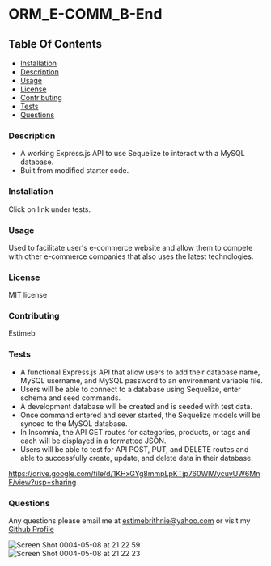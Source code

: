 # ORM_E-COMM_B-End


## Table Of Contents
* [Installation](#installation)
* [Description](#description)
* [Usage](#usage)
* [License](#license)
* [Contributing](#contributing)
* [Tests](#tests)
* [Questions](#questions)

### Description 
* A working Express.js API to use Sequelize to interact with a MySQL database.
* Built from modified starter code.

### Installation 
  Click on link under tests.

### Usage 
  Used to facilitate user's e-commerce website and allow them to compete with other e-commerce companies that also uses the latest technologies.

### License 
 MIT license

### Contributing 
 Estimeb 

### Tests 
* A functional Express.js API that allow users to add their database name, MySQL username, and MySQL password to an environment variable file.
* Users will be able to connect to a database using Sequelize, enter schema and seed commands.
* A development database will be created and is seeded with test data.
* Once command entered and sever started, the Sequelize models will be synced to the MySQL database.
* In Insomnia, the API GET routes for categories, products, or tags and each will be displayed in a formatted JSON.
* Users will be able to test for API POST, PUT, and DELETE routes and able to successfully create, update, and delete data in their database.

https://drive.google.com/file/d/1KHxGYg8mmpLpKTjp760WlWycuyUW6MnF/view?usp=sharing

### Questions 
 Any questions please email me at estimebrithnie@yahoo.com
 or visit my [Github Profile](https://github.com/Estimeb)
 
 
![Screen Shot 0004-05-08 at 21 22 59](https://user-images.githubusercontent.com/101056987/167340401-e9fbd735-53f6-455b-af22-0cdac8512cc9.png)
![Screen Shot 0004-05-08 at 21 22 23](https://user-images.githubusercontent.com/101056987/167340421-1b3eb7b1-ed39-4d73-8d7e-2569375aec25.png)
